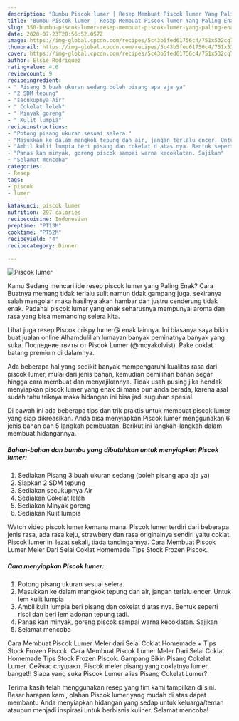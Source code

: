 ```yaml
---
description: "Bumbu Piscok lumer | Resep Membuat Piscok lumer Yang Paling Enak"
title: "Bumbu Piscok lumer | Resep Membuat Piscok lumer Yang Paling Enak"
slug: 350-bumbu-piscok-lumer-resep-membuat-piscok-lumer-yang-paling-enak
date: 2020-07-23T20:56:52.057Z
image: https://img-global.cpcdn.com/recipes/5c43b5fed61756c4/751x532cq70/piscok-lumer-foto-resep-utama.jpg
thumbnail: https://img-global.cpcdn.com/recipes/5c43b5fed61756c4/751x532cq70/piscok-lumer-foto-resep-utama.jpg
cover: https://img-global.cpcdn.com/recipes/5c43b5fed61756c4/751x532cq70/piscok-lumer-foto-resep-utama.jpg
author: Elsie Rodriquez
ratingvalue: 4.6
reviewcount: 9
recipeingredient:
- " Pisang 3 buah ukuran sedang boleh pisang apa aja ya"
- "2 SDM tepung"
- "secukupnya Air"
- " Cokelat leleh"
- " Minyak goreng"
- " Kulit lumpia"
recipeinstructions:
- "Potong pisang ukuran sesuai selera."
- "Masukkan ke dalam mangkok tepung dan air, jangan terlalu encer. Untuk lem kulit lumpia"
- "Ambil kulit lumpia beri pisang dan cokelat d atas nya. Bentuk seperti risol dan beri lem adonan tepung tadi."
- "Panas kan minyak, goreng piscok sampai warna kecoklatan. Sajikan"
- "Selamat mencoba"
categories:
- Resep
tags:
- piscok
- lumer

katakunci: piscok lumer 
nutrition: 297 calories
recipecuisine: Indonesian
preptime: "PT13M"
cooktime: "PT52M"
recipeyield: "4"
recipecategory: Dinner

---
```



![Piscok lumer](https://img-global.cpcdn.com/recipes/5c43b5fed61756c4/751x532cq70/piscok-lumer-foto-resep-utama.jpg)

Kamu Sedang mencari ide resep piscok lumer yang Paling Enak? Cara Buatnya memang tidak terlalu sulit namun tidak gampang juga. sekiranya salah mengolah maka hasilnya akan hambar dan justru cenderung tidak enak. Padahal piscok lumer yang enak seharusnya mempunyai aroma dan rasa yang bisa memancing selera kita.

Lihat juga resep Piscok crispy lumer😘 enak lainnya. Ini biasanya saya bikin buat jualan online Alhamdulillah lumayan banyak peminatnya banyak yang suka. Последние твиты от Piscok Lumer (@moyakolvist). Pake coklat batang premium di dalamnya.

Ada beberapa hal yang sedikit banyak mempengaruhi kualitas rasa dari piscok lumer, mulai dari jenis bahan, kemudian pemilihan bahan segar hingga cara membuat dan menyajikannya. Tidak usah pusing jika hendak menyiapkan piscok lumer yang enak di mana pun anda berada, karena asal sudah tahu triknya maka hidangan ini bisa jadi suguhan spesial.


Di bawah ini ada beberapa tips dan trik praktis untuk membuat piscok lumer yang siap dikreasikan. Anda bisa menyiapkan Piscok lumer menggunakan 6 jenis bahan dan 5 langkah pembuatan. Berikut ini langkah-langkah dalam membuat hidangannya.

<!--inarticleads1-->

##### Bahan-bahan dan bumbu yang dibutuhkan untuk menyiapkan Piscok lumer:

1. Sediakan  Pisang 3 buah ukuran sedang (boleh pisang apa aja ya)
1. Siapkan 2 SDM tepung
1. Sediakan secukupnya Air
1. Sediakan  Cokelat leleh
1. Sediakan  Minyak goreng
1. Sediakan  Kulit lumpia


Watch video piscok lumer kemana mana. Piscok lumer terdiri dari beberapa jenis rasa, ada rasa keju, strawbery dan rasa originalnya sendiri yaitu coklat. Piscok lumer ini lezat sekali, tiada tandingannya. Cara Membuat Piscok Lumer Meler Dari Selai Coklat Homemade Tips Stock Frozen Piscok. 

<!--inarticleads2-->

##### Cara menyiapkan Piscok lumer:

1. Potong pisang ukuran sesuai selera.
1. Masukkan ke dalam mangkok tepung dan air, jangan terlalu encer. Untuk lem kulit lumpia
1. Ambil kulit lumpia beri pisang dan cokelat d atas nya. Bentuk seperti risol dan beri lem adonan tepung tadi.
1. Panas kan minyak, goreng piscok sampai warna kecoklatan. Sajikan
1. Selamat mencoba


Cara Membuat Piscok Lumer Meler dari Selai Coklat Homemade + Tips Stock Frozen Piscok. Cara Membuat Piscok Lumer Meler Dari Selai Coklat Homemade Tips Stock Frozen Piscok. Gampang Bikin Pisang Cokelat Lumer. Сейчас слушают. Piscok meler pisang yang coklatnya lumer banget!! Siapa yang suka Piscok Lumer alias Pisang Cokelat Lumer? 

Terima kasih telah menggunakan resep yang tim kami tampilkan di sini. Besar harapan kami, olahan Piscok lumer yang mudah di atas dapat membantu Anda menyiapkan hidangan yang sedap untuk keluarga/teman ataupun menjadi inspirasi untuk berbisnis kuliner. Selamat mencoba!
